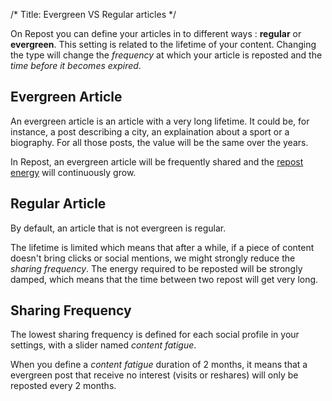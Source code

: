/*
Title: Evergreen VS Regular articles
*/

On Repost you can define your articles in to different ways : **regular** or **evergreen**. This setting is related to the lifetime of your content.
Changing the type will change the _frequency_ at which your article is reposted and the _time before it becomes expired_.

## Evergreen Article
An evergreen article is an article with a very long lifetime. It could be, for instance, a post describing a city, an explaination about a sport or a biography. For all those posts, the value will be the same over the years.

In Repost, an evergreen article will be frequently shared and the [repost energy](/repost/repost-energy) will continuously grow. 

## Regular Article
By default, an article that is not evergreen is regular. 

The lifetime is limited which means that after a while, if a piece of content doesn't bring clicks or social mentions, we might strongly reduce the *sharing frequency*. The energy required to be reposted will be strongly damped, which means that the time between two repost will get very long.

## Sharing Frequency
The lowest sharing frequency is defined for each social profile in your settings, with a slider named *content fatigue*.

When you define a *content fatigue* duration of 2 months, it means that a evergreen post that receive no interest (visits or reshares) will only be reposted every 2 months.




